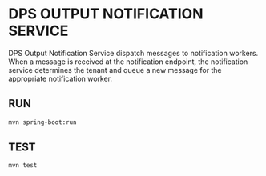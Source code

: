 # DPS OUTPUT NOTIFICATION SERVICE

DPS Output Notification Service dispatch messages to notification workers. When a message is received at the notification endpoint, the notification service determines the tenant and queue a new message for the appropriate notification worker.

## RUN

```bash
mvn spring-boot:run
```

## TEST

```bash
mvn test
```